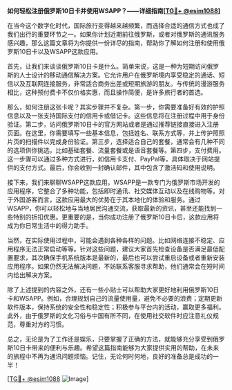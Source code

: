 **如何轻松注册俄罗斯10日卡并使用WSAPP？——详细指南[[TG💪+ @esim1088](https://t.me/s/esim1088)]**

在当今这个数字化时代，国际旅行变得越来越频繁，而选择合适的通信方式也成了我们出行的重要环节之一。如果你计划近期前往俄罗斯，或者对俄罗斯的通讯服务感兴趣，那么这篇文章将为你提供一份详尽的指南，帮助你了解如何注册和使用俄罗斯10日卡以及WSAPP这款应用。

首先，让我们来谈谈俄罗斯10日卡是什么。简单来说，这是一种为短期访问俄罗斯的人士设计的移动通信解决方案。它允许用户在俄罗斯境内享受稳定的通话、短信以及互联网连接服务，非常适合商务出差或短期旅游的朋友。与传统的漫游服务相比，这种预付费卡不仅价格实惠，而且操作简便，是许多旅行者的首选。

那么，如何注册这张卡呢？其实步骤并不复杂。第一步，你需要准备好有效的护照信息以及一张支持国际支付的信用卡或借记卡。这些信息将在注册过程中用于身份验证。第二步，访问俄罗斯10日卡的官方网站或者是通过推荐链接直接进入注册页面。在这里，你需要填写一些基本信息，包括姓名、联系方式等，并上传护照照片页的扫描件以完成身份验证。第三步，选择适合自己的套餐，通常会有几种不同的选项供你挑选，比如基础套餐、流量套餐或是语音套餐等。第四步，支付费用。这一步骤可以通过多种方式进行，如信用卡支付、PayPal等，具体取决于网站提供的支付方式。最后，你会收到一封确认邮件，其中包含了激活码和使用说明。

接下来，我们来聊聊WSAPP这款应用。WSAPP是一款专门为俄罗斯市场开发的应用程序，它整合了多种功能，包括即时通讯、社交媒体互动以及在线购物等。对于外国游客而言，这款应用最大的优势在于其本地化的体验和服务。通过WSAPP，你可以轻松地与当地居民沟通交流，获取最新的资讯，甚至还能找到一些特别的折扣优惠。更重要的是，当你成功注册了俄罗斯10日卡后，这款应用将成为你日常生活中的得力助手。

当然，在实际使用过程中，可能会遇到各种各样的问题。比如网络连接不稳定、应用程序无法正常启动等等。针对这些问题，建议大家首先检查设备是否满足最低配置要求，其次确保手机系统版本是最新的，最后也可以尝试重启设备或者重新安装应用程序。如果仍然无法解决问题，不妨联系客服寻求帮助，他们通常会在短时间内给出解决方案。

除了上述提到的内容之外，还有一些小贴士可以帮助大家更好地利用俄罗斯10日卡和WSAPP。例如，合理规划自己的流量使用量，避免不必要的浪费；定期更新软件版本，保持系统的安全性和稳定性；积极参与平台内的活动，赢取更多福利。此外，由于俄罗斯的文化习俗与中国有所不同，在使用社交软件时应注意礼仪规范，尊重对方的习惯。

总之，无论是为了工作还是娱乐，只要掌握了正确的方法，就能够充分享受到俄罗斯10日卡带来的便利与乐趣。希望这篇指南能够为大家提供实用的帮助，在未来的旅程中不再为通讯问题烦恼。记住，无论何时何地，良好的准备总是成功的一半！

[[TG💪+ @esim1088](https://t.me/s/esim1088) ![Image](https://i.postimg.cc/4NQfJmqS/Snipaste-2025-05-13-00-14-12.png)]